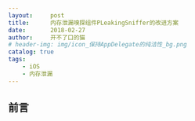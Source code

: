 ```yaml
---
layout:     post
title:      内存泄漏嗅探组件PLeakingSniffer的改进方案
date:       2018-02-27
author:     开不了口的猫
# header-img: img/icon_保持AppDelegate的纯洁性_bg.png
catalog: true
tags:
    - iOS
    - 内存泄漏
---
```


## 前言

